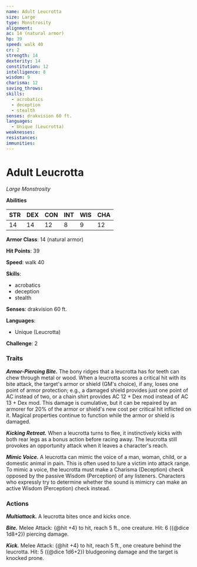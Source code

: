 ```yaml
---
name: Adult Leucrotta
size: Large
type: Monstrosity
alignment: 
ac: 14 (natural armor)
hp: 39
speed: walk 40
cr: 2
strength: 14
dexterity: 14
constitution: 12
intelligence: 8
wisdom: 9
charisma: 12
saving_throws:
skills:
  - acrobatics
  - deception
  - stealth
senses: drakvision 60 ft.
languages:
  - Unique (Leucrotta)
weaknesses:
resistances:
immunities:
---
```


# Adult Leucrotta

*Large Monstrosity*

**Abilities**

| STR | DEX | CON | INT | WIS | CHA |
| --- | --- | --- | --- | --- | --- |
| 14 | 14 | 12 | 8 | 9 | 12 |

**Armor Class**: 14 (natural armor)

**Hit Points**: 39

**Speed**: walk 40

**Skills**:
  - acrobatics
  - deception
  - stealth

**Senses**: drakvision 60 ft.

**Languages**:
  - Unique (Leucrotta)

**Challenge**: 2

### Traits
***Armor-Piercing Bite.*** The bony ridges that a leucrotta has for teeth can chew through metal or wood. When a leucrotta scores a critical hit with its bite attack, the target's armor or shield (GM's choice), if any, loses one point of armor protection; e.g., a damaged shield provides just one point of AC instead of two, or a chain shirt provides AC 12 + Dex mod instead of AC 13 + Dex mod. This damage is cumulative, but it can be repaired by an armorer for 20% of the armor or shield's new cost per critical hit inflicted on it. Magical properties continue to function while the armor or shield is damaged.

***Kicking Retreat.*** When a leucrotta turns to flee, it instinctively kicks with both rear legs as a bonus action before racing away. The leucrotta still provokes an opportunity attack when it leaves a character's reach.

***Mimic Voice.*** A leucrotta can mimic the voice of a man, woman, child, or a domestic animal in pain. This is often used to lure a victim into attack range. To mimic a voice, the leucrotta must make a Charisma (Deception) check opposed by the passive Wisdom (Perception) of any listeners. Characters who expressly try to determine whether the sound is mimicry can make an active Wisdom (Perception) check instead.

### Actions
***Multiattack.*** A leucrotta bites once and kicks once.

***Bite.*** Melee Attack: {@hit +4} to hit, reach 5 ft., one creature. Hit: 6 ({@dice 1d8+2}) piercing damage.

***Kick.*** Melee Attack: {@hit +4} to hit, reach 5 ft., one creature behind the leucrotta. Hit: 5 ({@dice 1d6+2}) bludgeoning damage and the target is knocked prone.

